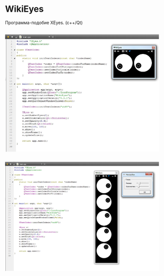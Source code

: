 WikiEyes
========

Программа-подобие XEyes. (c++/Qt)

##
![](screenshot.jpg)

##

![](screenshot_2.jpg)
